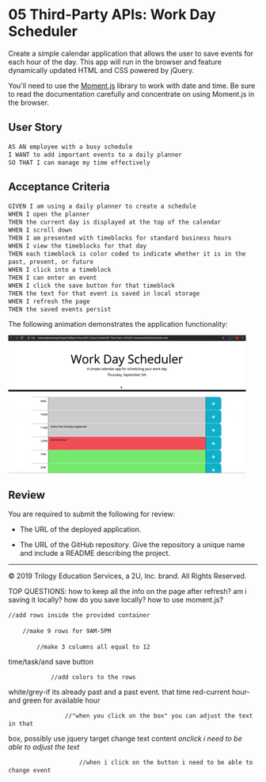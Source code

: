 # 05 Third-Party APIs: Work Day Scheduler

Create a simple calendar application that allows the user to save events for each hour of the day. This app will run in the browser and feature dynamically updated HTML and CSS powered by jQuery.

You'll need to use the [Moment.js](https://momentjs.com/) library to work with date and time. Be sure to read the documentation carefully and concentrate on using Moment.js in the browser.

## User Story

```
AS AN employee with a busy schedule
I WANT to add important events to a daily planner
SO THAT I can manage my time effectively
```

## Acceptance Criteria

```
GIVEN I am using a daily planner to create a schedule
WHEN I open the planner
THEN the current day is displayed at the top of the calendar
WHEN I scroll down
THEN I am presented with timeblocks for standard business hours
WHEN I view the timeblocks for that day
THEN each timeblock is color coded to indicate whether it is in the past, present, or future
WHEN I click into a timeblock
THEN I can enter an event
WHEN I click the save button for that timeblock
THEN the text for that event is saved in local storage
WHEN I refresh the page
THEN the saved events persist
```

The following animation demonstrates the application functionality:

![day planner demo](./Assets/05-third-party-apis-homework-demo.gif)

## Review

You are required to submit the following for review:

- The URL of the deployed application.

- The URL of the GitHub repository. Give the repository a unique name and include a README describing the project.

---

© 2019 Trilogy Education Services, a 2U, Inc. brand. All Rights Reserved.

TOP QUESTIONS:
how to keep all the info on the page after refresh?
am i saving it locally? how do you save locally?
how to use moment.js?

    //add rows inside the provided container

        //make 9 rows for 9AM-5PM

            //make 3 columns all equal to 12

time/task/and save button

                //add colors to the rows

white/grey-if its already past and a past event. that time red-current hour-
and green for available hour

                    //"when you click on the box" you can adjust the text in that

box, possibly use jquery target change text content
_onclick i need to be able to adjust the text_

                        //when i click on the button i need to be able to change event

